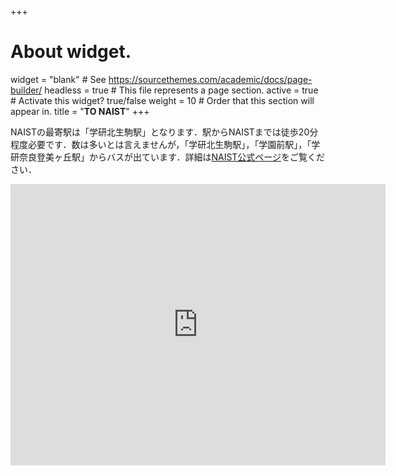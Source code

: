+++
# About widget.
widget = "blank"  # See https://sourcethemes.com/academic/docs/page-builder/
headless = true  # This file represents a page section.
active = true  # Activate this widget? true/false
weight = 10  # Order that this section will appear in.
title = "**TO NAIST**"
+++
<link rel="stylesheet" href="//maxcdn.bootstrapcdn.com/font-awesome/4.3.0/css/font-awesome.min.css">


NAISTの最寄駅は「学研北生駒駅」となります．駅からNAISTまでは徒歩20分程度必要です．数は多いとは言えませんが，「学研北生駒駅」，「学園前駅」，「学研奈良登美ヶ丘駅」からバスが出ています．詳細は[NAIST公式ページ](http://www.naist.jp/accessmap/)をご覧ください．
<iframe src="https://www.google.com/maps/embed?pb=!1m18!1m12!1m3!1d17427.848205182494!2d135.72723386890885!3d34.72657747494796!2m3!1f0!2f0!3f0!3m2!1i1024!2i768!4f13.1!3m3!1m2!1s0x600122c241763187%3A0x46325ca6081d2b0c!2sDivision%20of%20Information%20Science%2C%20Graduate%20School%20of%20Science%20and%20Technology%2C%20Nara%20Institute%20of%20Science%20and%20Technology!5e0!3m2!1sen!2sjp!4v1683081335805!5m2!1sen!2sjp" width="600" height="450" style="border:0;" allowfullscreen="" loading="lazy" referrerpolicy="no-referrer-when-downgrade"></iframe>


